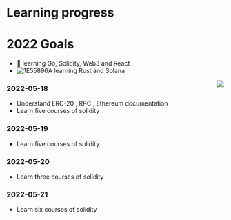 # Learning progress

# 2022 Goals
- 🤔 learning Go, Solidity, Web3 and React
- ![1E55896A](https://user-images.githubusercontent.com/42266572/169497481-042e5754-02bc-4682-8226-28f8b718db47.png) learning Rust and Solana


<a href="https://github.com/anuraghazra/github-readme-stats">
  <img align="right" src="https://github-readme-stats.vercel.app/api?username=china-xuhappy&show_icons=true&theme=dark&count_private=true" />
</a>

### 2022-05-18
- Understand ERC-20 , RPC , Ethereum documentation
- Learn five courses of solidity

### 2022-05-19
- Learn five courses of solidity

### 2022-05-20
- Learn three courses of solidity

### 2022-05-21
- Learn six courses of solidity
